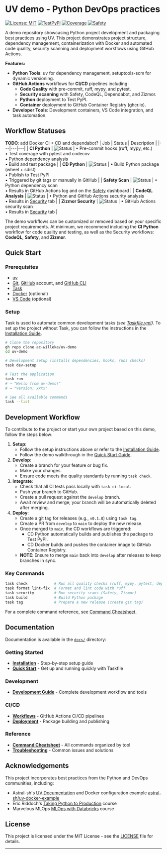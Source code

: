 # UV demo - Python DevOps practices

[![License: MIT](https://img.shields.io/badge/License-MIT-yellow.svg)](https://opensource.org/licenses/MIT) [![TestPyPI](https://img.shields.io/badge/TestPyPI-latest-blue)](https://test.pypi.org/project/uv-demo/) [![Coverage](https://codecov.io/gh/ac-willeke/uv-demo/branch/main/graph/badge.svg)](https://codecov.io/gh/ac-willeke/uv-demo) [![Safety](https://img.shields.io/badge/Safety-Dashboard-blue)](https://platform.safetycli.com/codebases/uv-demo/findings)

A demo repository showcasing Python project development and packaging best practices using UV. This project demonstrates project structure, dependency management, containerization with Docker and automated code quality, security scanning and deployment workflows using GitHub Actions.

**Features:**

- **Python Tools**: uv for dependency management, setuptools-scm for dynamic versioning.
- **GitHub Actions** workflows for **CI/CD** pipelines including:
    - **Code Quality** with pre-commit, ruff, mypy, and pytest.
    - **Security scanning** with Safety, CodeQL, Dependabot, and Zizmor.
    - **Python** deployment to Test PyPI.
    - **Container** deployment to GitHub Container Registry (ghcr.io).
- **Developer Tools**: Development containers, VS Code integration, and task automation.

## Workflow Statuses

**TODO**: add Docker CI + CD and dependabot?
| Job | Status | Description |
|---|---|---|
| **CI Python** | ![Status](https://img.shields.io/github/actions/workflow/status/ac-willeke/uv-demo/ci-python.yml?branch=main&label=&style=flat) | • Pre-commit hooks (ruff, mypy, etc.)<br>• Test coverage with pytest and codecov<br>• Python dependency analysis<br>• Build and test package |
| **CD Python** | ![Status](https://img.shields.io/github/actions/workflow/status/ac-willeke/uv-demo/cd-python.yml?label=&style=flat) | • Build Python package (wheel + sdist)<br>• Publish to Test PyPI<br>• Triggered by git tags or manually in GitHub |
| **Safety Scan** | ![Status](https://img.shields.io/github/actions/workflow/status/ac-willeke/uv-demo/scan-safety.yml?branch=main&label=&style=flat) | • Python dependency scan<br>• Results in GitHub Actions log and on the [Safety](https://platform.safetycli.com/codebases/uv-demo/findings) dashboard |
| **CodeQL Analysis** | ![Status](https://img.shields.io/github/actions/workflow/status/ac-willeke/uv-demo/scan-codeql.yml?branch=main&label=&style=flat) | • Python and GitHub Actions security analysis<br>• Results in [Security](https://github.com/ac-willeke/uv-demo/security/code-scanning) tab |
| **Zizmor Security** | ![Status](https://img.shields.io/github/actions/workflow/status/ac-willeke/uv-demo/scan-zizmor.yml?branch=main&label=&style=flat) | • GitHub Actions security scan<br>• Results in [Security](https://github.com/ac-willeke/uv-demo/security/code-scanning) tab |

The demo workflows can be customized or removed based on your specific project requirements. At minimum, we recommend including the **CI Python** workflow for code quality and testing, as well as the Security workflows: **CodeQL**, **Safety**, and **Zizmor**.

## Quick Start

### Prerequisites

- [uv](https://docs.astral.sh/uv/getting-started/installation/)
- [Git](https://git-scm.com/), [GitHub](https://github.com/) account, and [GitHub CLI](https://cli.github.com/)
- [Task](https://taskfile.dev/installation/)
- [Docker](https://docs.docker.com/engine/install/) (optional)
- [VS Code](https://code.visualstudio.com/) (optional)

### Setup

Task is used to automate common development tasks *(see [Taskfile.yml](Taskfile.yml))*. To set up the project without Task, you can follow the instructions in the [Installation Guide](docs/getting-started/installation.md).

```bash
# Clone the repository
gh repo clone ac-willeke/uv-demo
cd uv-demo

# Development setup (installs dependencies, hooks, runs checks)
task dev-setup

# Test the application
task run
# → "Hello from uv-demo!"
# → "Version: xxxx"

# See all available commands
task --list
```

## Development Workflow

To contribute to the project or start your own project based on this demo, follow the steps below:

1. **Setup**:
   - Follow the setup instructions above or refer to the [Installation Guide](docs/getting-started/installation.md).
   - Follow the demo walkthrough in the [Quick Start Guide](docs/getting-started/quickstart.md).
2. **Develop**:
    - Create a branch for your feature or bug fix.
    - Make your changes.
    - Ensure code meets the quality standards by running `task check`.
3. **Integrate**:
    - Check that all CI tests pass locally with `task ci-local`.
    - Push your branch to GitHub.
    - Create a pull request against the `develop` branch.
    - Await review and merge; your branch will be automatically deleted after merging.
4. **Deploy**:
    - Create a git tag for releases (e.g., `v0.1.0`) using `task tag`.
    - Create a PR from `develop` to `main` to deploy the new release.
    - Once merged to `main`, the CD workflows are triggered:
        - CD Python automatically builds and publishes the package to Test PyPI.
        - CD Docker builds and pushes the container image to GitHub Container Registry.
    - **NOTE**: Ensure to merge `main` back into `develop` after releases to keep branches in sync.

### Key Commands

```bash
task check            # Run all quality checks (ruff, mypy, pytest, deptry)
task format lint-fix  # Format and lint code with ruff
task security         # Run security scans (Safety, Zizmor)
task build            # Build Python package
task tag              # Prepare a new release (create git tag)
```

For a complete command reference, see [Command Cheatsheet](docs/command-cheatsheet.md).

## Documentation

Documentation is available in the [`docs/`](docs/) directory:

### Getting Started

- **[Installation](docs/getting-started/installation.md)** - Step-by-step setup guide
- **[Quick Start](docs/getting-started/quickstart.md)** - Get up and running quickly with Taskfile

### Development
- **[Development Guide](docs/development.md)** - Complete development workflow and tools

### CI/CD
- **[Workflows](docs/ci-cd/workflows.md)** - GitHub Actions CI/CD pipelines
- **[Deployment](docs/ci-cd/deployment.md)** - Package building and publishing

### Reference
- **[Command Cheatsheet](docs/command-cheatsheet.md)** - All commands organized by tool
- **[Troubleshooting](docs/troubleshooting.md)** - Common issues and solutions

## Acknowledgements

This project incorporates best practices from the Python and DevOps communities, including:
- Astral-sh's [UV Documentation](https://docs.astral.sh/uv/) and Docker configuration example [astral-sh/uv-docker-example](https://github.com/astral-sh/uv-docker-example)
- Eric Riddoch's [Taking Python to Production](https://www.udemy.com/course/setting-up-the-linux-terminal-for-software-development/) course
- Marvelous MLOps [MLOps with Databricks](https://www.youtube.com/results?search_query=marvelous+mlops) course


## License

This project is licensed under the MIT License - see the [LICENSE](LICENSE) file for details.

---

